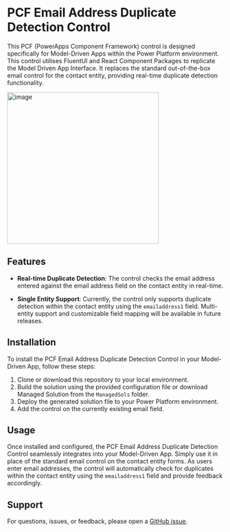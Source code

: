 # PCF Email Address Duplicate Detection Control

This PCF (PowerApps Component Framework) control is designed specifically for Model-Driven Apps within the Power Platform environment. This control utilises FluentUI and React Component Packages to replicate the Model Driven App Interface. 
It replaces the standard out-of-the-box email control for the contact entity, providing real-time duplicate detection functionality.





<img width="353" alt="image" src="https://github.com/ysondh/PCF-EmailDuplicateCheck-/assets/77232067/9bf217fc-fc1c-4110-b3bb-68d2269c6374">



## Features

- **Real-time Duplicate Detection**: The control checks the email address entered against the email address field on the contact entity in real-time.
  
- **Single Entity Support**: Currently, the control only supports duplicate detection within the contact entity using the `emailaddress1` field. Multi-entity support and customizable field mapping will be available in future releases.
  
## Installation

To install the PCF Email Address Duplicate Detection Control in your Model-Driven App, follow these steps:

1. Clone or download this repository to your local environment.
2. Build the solution using the provided configuration file or download Managed Solution from the `ManagedSols` folder.
3. Deploy the generated solution file to your Power Platform environment.
4. Add the control on the currently existing email field.

## Usage

Once installed and configured, the PCF Email Address Duplicate Detection Control seamlessly integrates into your Model-Driven App. Simply use it in place of the standard email control on the contact entity forms. As users enter email addresses, the control will automatically check for duplicates within the contact entity using the `emailaddress1` field and provide feedback accordingly.


## Support

For questions, issues, or feedback, please open a [GitHub issue](https://github.com/ysondh/PCF-EmailDuplicateCheck-/issues).
